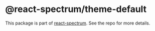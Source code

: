 # @react-spectrum/theme-default

This package is part of [react-spectrum](https://github.com/watheia/spectrum). See the repo for more details.
